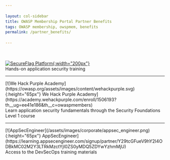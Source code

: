 ```yaml
---

layout: col-sidebar
title: OWASP Membership Portal Partner Benefits
tags: OWASP membership, owspmem, benefits
permalink: /partner_benefits/

---
```

<br><br>
[![SecureFlag Platform](https://owasp.org/assets/images/corp-member-logo/secureflagposhighres_copy.png){:width="200px"}](https://www.secureflag.com/owasp.html)<br>
Hands-on application security training
<hr>
[![We Hack Purple Academy](https://owasp.org/assets/images/content/wehackpurple.svg){:height="65px"} We Hack Purple Academy](https://academy.wehackpurple.com/enroll/1506193?th__ug=ee41e186&th__c=owaspmembers)<br>
Learn application security fundamentals through the Security Foundations Level 1 course
<hr>
[![AppSecEngineer](/assets/images/corporate/appsec_engineer.png){:height="65px"} AppSecEngineer](https://learning.appsecengineer.com/signup/partner/Y29tcGFueV9hY2I4ODBkMC02M2Y3LTRkMzctYjI0ZS0yMDQ5ZDYwYzhmMjU)<br>
Access to the DevSecOps training materials
